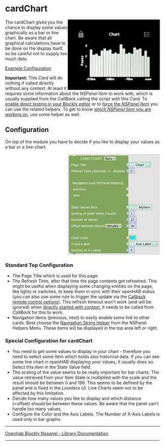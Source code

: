 # cardChart

[<img src="img/lovelaceUI_cardChart.jpg" align="right" width="300">](img/lovelaceUI_cardChart.jpg)

The cardChart gives you the chance to display some values graphically as a bar or line chart. Be aware that all graphical calculations have to be done on the display itself, so be careful not to supply too much data.

[Example Configuration](openhab_scripts_nspanel1_cardChart.md)

**Important:** This *Card* will do nothing if called directly without any context. At least it requires some information about the *NSPanel Item* to work with, which is usually supplied from the *CallBack* calling the script with this *Card*. To [enable direct testing in your Blockly editor](blockLibrary_nspanel_helpers_setNSPanelIfNotContext.md) or to [force the *NSPanel Item*](blockLibrary_nspanel_helpers_startScriptWithContext.md) you can use the related helpers. To get to know [which *NSPanel Item* you are working on](blockLibrary_nspanel_helpers_getContextItem.md), use some helper as well.<br clear="right"/>

## Configuration

On top of the module you have to decide if you like to display your values as a bar or a line-chart.

[<img src="img/blockLibrary_nspanel_cards_cardChart.png" align="right" width="300">](img/blockLibrary_nspanel_cards_cardChart.png)<br clear="right"/>

### Standard Top Configuration

- The Page Title which is used for this page.
- The Refresh Time, after that time the page contents got refreshed. This might be useful when displaying some changing entities on the page, like lights or switches, to keep them in sync with their openHAB status (you can also use some rule to trigger the update via the [Callback remote control options](blockLibrary_nspanel_callback_callback.md)). This refresh timeout won't work (and will be ignored) when [directly started with context](blockLibrary_nspanel_helpers_startScriptWithContext.md), it needs to be called from *CallBack* for this to work.
- Navigation items (previous, next) to easily enable some link to other cards. Best choose the [Navigation String Helper](blockLibrary_nspanel_helpers_navString.md) from the NSPanel Helpers Menu. These items will be displayed in the top area left or right.

### Special Configuration for cardChart

- You need to get some values to display in your chart - therefore you need to select some Item which holds also historical data. If you can see some line chart in openHAB displaying your values, it usually does so. Select this item in the State Value field.
- The scaling of the value seems to be really important for bar charts. The value retrieved from your Item State is multiplied with the scale and the result should be between 0 and 196. This seems to be defined by the panel and is fixed in the *Lovelace UI*. Line Charts seem not to be affected by this limitation.
- Decide how many values you like to display and which distance (=offset) should be between these values. Be aware that the panel can't handle too many values.
- Configure the Color and the Axis Labels. The Number of X-Axis Labels is used only in bar graphs.<br clear="right"/>

---

[Openhab Blockly Nspanel - Library Documentation](README.md)

---
